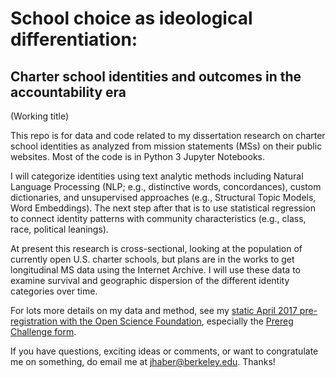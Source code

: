 # School choice as ideological differentiation:
## Charter school identities and outcomes in the accountability era
(Working title)

This repo is for data and code related to my dissertation research on charter school identities as analyzed from mission statements (MSs) on their public websites. Most of the code is in Python 3 Jupyter Notebooks.

I will categorize identities using text analytic methods including Natural Language Processing (NLP; e.g., distinctive words, concordances), custom dictionaries, and unsupervised approaches (e.g., Structural Topic Models, Word Embeddings). The next step after that is to use statistical regression to connect identity patterns with community characteristics (e.g., class, race, political leanings).

At present this research is cross-sectional, looking at the population of currently open U.S. charter schools, but plans are in the works to get longitudinal MS data using the Internet Archive. I will use these data to examine survival and geographic dispersion of the different identity categories over time.

For lots more details on my data and method, see my [static April 2017 pre-registration with the Open Science Foundation](https://osf.io/zgh5u/), especially the [Prereg Challenge form](https://osf.io/zgh5u/register/565fb3678c5e4a66b5582f67).

If you have questions, exciting ideas or comments, or want to congratulate me on something, do email me at jhaber@berkeley.edu. Thanks!
